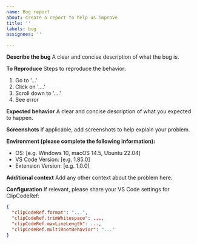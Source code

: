```yaml
---
name: Bug report
about: Create a report to help us improve
title: ''
labels: bug
assignees: ''

---
```


**Describe the bug**
A clear and concise description of what the bug is.

**To Reproduce**
Steps to reproduce the behavior:
1. Go to '...'
2. Click on '....'
3. Scroll down to '....'
4. See error

**Expected behavior**
A clear and concise description of what you expected to happen.

**Screenshots**
If applicable, add screenshots to help explain your problem.

**Environment (please complete the following information):**
- OS: [e.g. Windows 10, macOS 14.5, Ubuntu 22.04]
- VS Code Version: [e.g. 1.85.0]
- Extension Version: [e.g. 1.0.0]

**Additional context**
Add any other context about the problem here.

**Configuration**
If relevant, please share your VS Code settings for ClipCodeRef:
```json
{
  "clipCodeRef.format": "...",
  "clipCodeRef.trimWhitespace": ...,
  "clipCodeRef.maxLineLength": ...,
  "clipCodeRef.multiRootBehavior": "..."
}
```